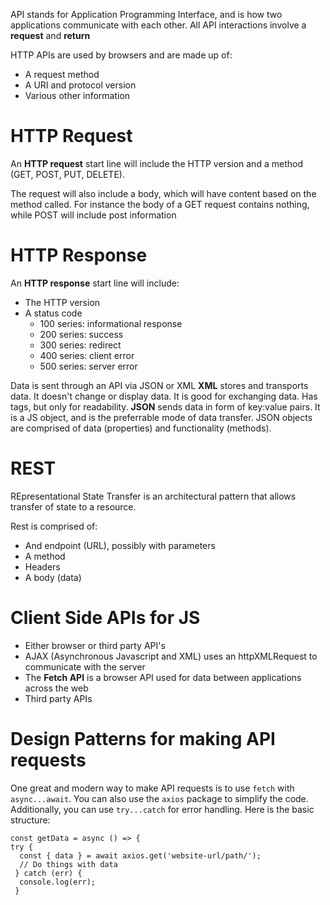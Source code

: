 API stands for Application Programming Interface, and is how two applications communicate with each other. All API interactions involve a **request** and **return**

HTTP APIs are used by browsers and are made up of:
- A request method
- A URI and protocol version
- Various other information

# HTTP Request
An **HTTP request** start line will include the HTTP version and a method (GET, POST, PUT, DELETE).

The request will also include a body, which will have content based on the method called. For instance the body of a GET request contains nothing, while POST will include post information

# HTTP Response
An **HTTP response** start line will include:
- The HTTP version
- A status code
  - 100 series: informational response
  - 200 series: success
  - 300 series: redirect
  - 400 series: client error
  - 500 series: server error

Data is sent through an API via JSON or XML
**XML** stores and transports data. It doesn't change or display data. It is good for exchanging data. Has tags, but only for readability.
**JSON** sends data in form of key:value pairs. It is a JS object, and is the preferrable mode of data transfer. JSON objects are comprised of data (properties) and functionality (methods).

# REST
REpresentational State Transfer is an architectural pattern that allows transfer of state to a resource.

Rest is comprised of:
- And endpoint (URL), possibly with parameters
- A method
- Headers
- A body (data)

# Client Side APIs for JS
- Either browser or third party API's
- AJAX (Asynchronous Javascript and XML) uses an httpXMLRequest to communicate with the server
- The **Fetch API** is a browser API used for data between applications across the web
- Third party APIs

# Design Patterns for making API requests
One great and modern way to make API requests is to use `fetch` with `async...await`. You can also use the `axios` package to simplify the code. Additionally, you can use `try...catch` for error handling.
Here is the basic structure:
```
const getData = async () => {
try {
  const { data } = await axios.get('website-url/path/');
  // Do things with data
 } catch (err) {
  console.log(err);
 }
```





